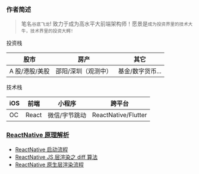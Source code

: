 ### 作者简述

> 笔名`谷底飞龙`! 致力于成为高水平大前端架构师！愿景是`成为投资界里的技术大牛，技术界里的投资大鳄!`

投资栈

| 股市           | 房产                | 其它             |
| -------------- | ------------------- | ---------------- |
| A 股/港股/美股 | 邵阳/深圳（观测中） | 基金/数字货币... |

技术栈

| iOS | 前端  | 小程序        | 跨平台              |
| --- | ----- | ------------- | ------------------- |
| OC  | React | 微信/字节跳动 | ReactNative/Flutter |

### [ReactNative 原理解析](https://jackxjr.github.io/myblogs/#/react-native/index)

- [ReactNative 启动流程](https://jackxjr.github.io/myblogs/#/react-native/rn-start)
- [ReactNative JS 层渲染之 diff 算法](https://jackxjr.github.io/myblogs/#/react-native/rn-diff)
- [ReactNative 原生层渲染流程](https://jackxjr.github.io/myblogs/#/react-native/rn-native-render)

